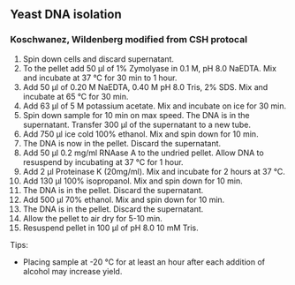 ## Yeast DNA isolation
### Koschwanez, Wildenberg modified from CSH protocal

1. Spin down cells and discard supernatant.
2. To the pellet add 50 &mu;l of 1% Zymolyase in 0.1 M, pH 8.0 NaEDTA. Mix and incubate at 37 &deg;C for 30 min to 1 hour. 
3. Add 50 &mu;l of 0.20 M NaEDTA, 0.40 M pH 8.0 Tris, 2% SDS. Mix and incubate at 65 &deg;C for 30 min.
4. Add 63 &mu;l of 5 M potassium acetate. Mix and incubate on ice for 30 min.
5. Spin down sample for 10 min on max speed. The DNA is in the supernatant. Transfer 300 &mu;l of the supernatant to a new tube.
6. Add 750 &mu;l ice cold 100% ethanol. Mix and spin down for 10 min.
7. The DNA is now in the pellet. Discard the supernatant.
8. Add 50 &mu;l 0.2 mg/ml RNAase A to the undried pellet. Allow DNA to resuspend by incubating at 37 &deg;C for 1 hour. 
9. Add 2 &mu;l Proteinase K (20mg/ml). Mix and incubate for 2 hours at 37 &deg;C. 
10. Add 130 &mu;l 100% isopropanol. Mix and spin down for 10 min.
11. The DNA is in the pellet. Discard the supernatant.
12. Add 500 &mu;l 70% ethanol. Mix and spin down for 10 min.
13. The DNA is in the pellet. Discard the supernatant.
14. Allow the pellet to air dry for 5-10 min.
15. Resuspend pellet in 100 &mu;l of pH 8.0 10 mM Tris.

Tips:

- Placing sample at -20 &deg;C for at least an hour after each addition of alcohol may increase yield.
